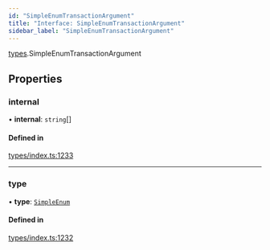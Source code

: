 ```yaml
---
id: "SimpleEnumTransactionArgument"
title: "Interface: SimpleEnumTransactionArgument"
sidebar_label: "SimpleEnumTransactionArgument"
---
```


[types](../../../modules/Types/Types.md).SimpleEnumTransactionArgument

## Properties

### internal

• **internal**: `string`[]

#### Defined in

[types/index.ts:1233](https://github.com/PolymeshAssociation/polymesh-sdk/blob/adcc38781/src/types/index.ts#L1233)

___

### type

• **type**: [`SimpleEnum`](../../../enums/Types/TransactionArgumentType/TransactionArgumentType.md#simpleenum)

#### Defined in

[types/index.ts:1232](https://github.com/PolymeshAssociation/polymesh-sdk/blob/adcc38781/src/types/index.ts#L1232)
